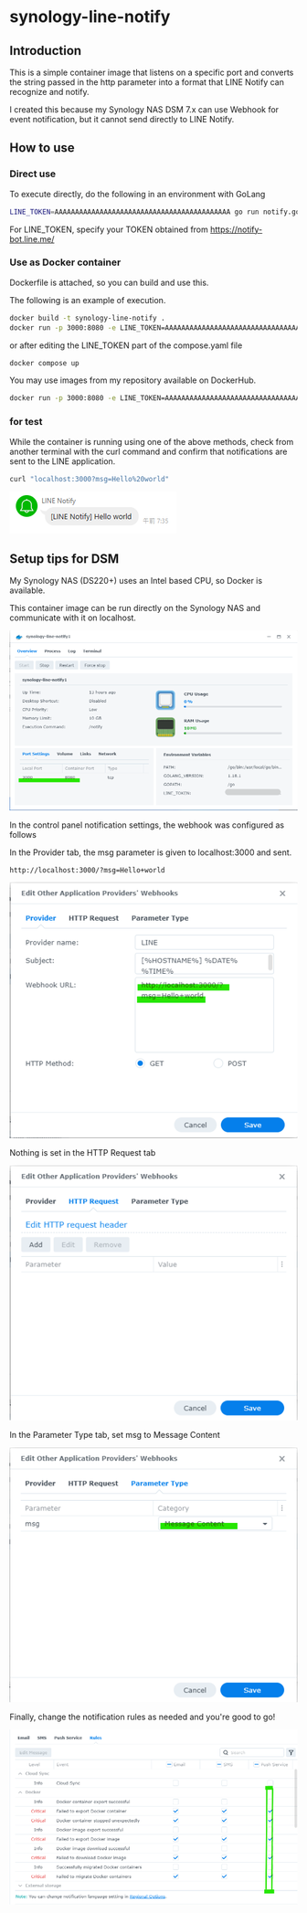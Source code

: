 # synology-line-notify

## Introduction

This is a simple container image that listens on a specific port and converts the string passed in the http parameter into a format that LINE Notify can recognize and notify.

I created this because my Synology NAS DSM 7.x can use Webhook for event notification, but it cannot send directly to LINE Notify.

## How to use

### Direct use

To execute directly, do the following in an environment with GoLang

```bash
LINE_TOKEN=AAAAAAAAAAAAAAAAAAAAAAAAAAAAAAAAAAAAAAAAAAA go run notify.go
```

For LINE_TOKEN, specify your TOKEN obtained from https://notify-bot.line.me/

### Use as Docker container

Dockerfile is attached, so you can build and use this.

The following is an example of execution.

```bash
docker build -t synology-line-notify .
docker run -p 3000:8080 -e LINE_TOKEN=AAAAAAAAAAAAAAAAAAAAAAAAAAAAAAAAAAAAAAAAAAA synology-line-notify
```

or after editing the LINE_TOKEN part of the compose.yaml file

```bash
docker compose up
```

You may use images from my repository available on DockerHub.

```bash
docker run -p 3000:8080 -e LINE_TOKEN=AAAAAAAAAAAAAAAAAAAAAAAAAAAAAAAAAAAAAAAAAAA katakura/synology-line-notify:latest
```

### for test

While the container is running using one of the above methods, check from another terminal with the curl command and confirm that notifications are sent to the LINE application.

```bash
curl "localhost:3000?msg=Hello%20world"
```

![img01](./docs/notify01.png)

## Setup tips for DSM

My Synology NAS (DS220+) uses an Intel based CPU, so Docker is available.

This container image can be run directly on the Synology NAS and communicate with it on localhost.

![img02](./docs/notify02.png)

In the control panel notification settings, the webhook was configured as follows

In the Provider tab, the msg parameter is given to localhost:3000 and sent.

```text
http://localhost:3000/?msg=Hello+world
```

![img03](./docs/notify03.png)

Nothing is set in the HTTP Request tab

![img04](./docs/notify04.png)

In the Parameter Type tab, set msg to Message Content

![img05](./docs/notify05.png)

Finally, change the notification rules as needed and you're good to go!

![img06](./docs/notify06.png)

